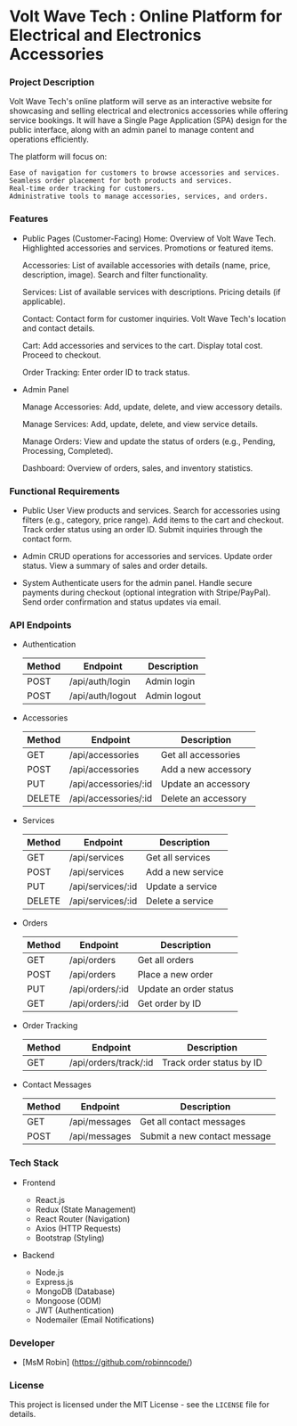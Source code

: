 # Volt Wave Tech : Online Platform for Electrical and Electronics Accessories

### Project Description
Volt Wave Tech's online platform will serve as an interactive website for showcasing and selling electrical and electronics accessories while offering service bookings. It will have a Single Page Application (SPA) design for the public interface, along with an admin panel to manage content and operations efficiently.

The platform will focus on:

    Ease of navigation for customers to browse accessories and services.
    Seamless order placement for both products and services.
    Real-time order tracking for customers.
    Administrative tools to manage accessories, services, and orders.

### Features

- Public Pages (Customer-Facing)
    Home:
        Overview of Volt Wave Tech.
        Highlighted accessories and services.
        Promotions or featured items.

    Accessories:
        List of available accessories with details (name, price, description, image).
        Search and filter functionality.

    Services:
        List of available services with descriptions.
        Pricing details (if applicable).

    Contact:
        Contact form for customer inquiries.
        Volt Wave Tech's location and contact details.

    Cart:
        Add accessories and services to the cart.
        Display total cost.
        Proceed to checkout.

    Order Tracking:
        Enter order ID to track status.

- Admin Panel

    Manage Accessories:
        Add, update, delete, and view accessory details.

    Manage Services:
        Add, update, delete, and view service details.

    Manage Orders:
        View and update the status of orders (e.g., Pending, Processing, Completed).

    Dashboard:
        Overview of orders, sales, and inventory statistics.

### Functional Requirements
- Public User
    View products and services.
    Search for accessories using filters (e.g., category, price range).
    Add items to the cart and checkout.
    Track order status using an order ID.
    Submit inquiries through the contact form.

- Admin
    CRUD operations for accessories and services.
    Update order status.
    View a summary of sales and order details.

- System
    Authenticate users for the admin panel.
    Handle secure payments during checkout (optional integration with Stripe/PayPal).
    Send order confirmation and status updates via email.

### API Endpoints
 - Authentication

    |Method|Endpoint|Description|
    |---|---|---|
    |POST|/api/auth/login|Admin login|
    |POST|/api/auth/logout|Admin logout|

 - Accessories

     |Method |	Endpoint | Description|
     |---|---|---|
     |GET	|/api/accessories|	Get all accessories|
     |POST	|/api/accessories|	Add a new accessory|
     |PUT	|/api/accessories/:id|	Update an accessory|
     |DELETE	|/api/accessories/:id|	Delete an accessory|

- Services

     |Method	|Endpoint	|Description|
     |---|---|---|
     |GET	|/api/services	|Get all services|
     |POST	|/api/services	|Add a new service|
     |PUT	|/api/services/:id	|Update a service|
     |DELETE	|/api/services/:id	|Delete a service|

- Orders
    
    |Method	|Endpoint	|Description|
    |---|---|---|
    |GET	|/api/orders	|Get all orders|
    |POST	|/api/orders	|Place a new order|
    |PUT	|/api/orders/:id	|Update an order status|
    |GET	|/api/orders/:id	|Get order by ID|

- Order Tracking

    |Method	|Endpoint	|Description|
    |---|---|---|
    |GET	|/api/orders/track/:id	|Track order status by ID|

- Contact Messages
    
    |Method	|Endpoint	|Description|
    |---|---|---|
    |GET	|/api/messages	|Get all contact messages|
    |POST	|/api/messages	|Submit a new contact message|


### Tech Stack
- Frontend
    - React.js
    - Redux (State Management)
    - React Router (Navigation)
    - Axios (HTTP Requests)
    - Bootstrap (Styling)

- Backend
    - Node.js
    - Express.js
    - MongoDB (Database)
    - Mongoose (ODM)
    - JWT (Authentication)
    - Nodemailer (Email Notifications)


### Developer
- [MsM Robin] (https://github.com/robinncode/)


### License
This project is licensed under the MIT License - see the `LICENSE` file for details.

